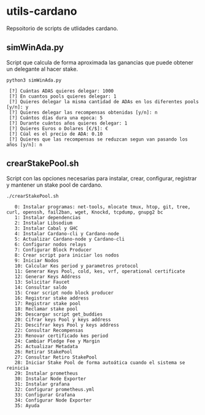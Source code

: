 # utils-cardano
Repsoitorio de scripts de utlidades cardano.

## simWinAda.py
Script que calcula de forma aproximada las ganancias que puede obtener un delegante al hacer stake.

```
python3 simWinAda.py

 [?] Cuántas ADAS quieres delegar: 1000
 [?] En cuantos pools quieres delegar: 1
 [?] Quieres delegar la misma cantidad de ADAs en los diferentes pools [y/n]: y
 [?] Quieres delegar las recompensas obtenidas [y/n]: n
 [?] Cuántos días dura una epoca: 5
 [?] Durante cuántos años quieres delegar: 1
 [?] Quieres Euros o Dolares [€/$]: €
 [?] Cúal es el precio de ADA: 0.10
 [?] Quieres que las recompensas se reduzcan segun van pasando los años [y/n]: n

```
## crearStakePool.sh
Script con las opciones necesarias para instalar, crear, configurar, registrar y mantener un stake pool de cardano.

```
./crearStakePool.sh

   0: Instalar programas: net-tools, mlocate tmux, htop, git, tree, curl, openssh, fail2ban, wget, Knockd, tcpdump, gnupg2 bc
   1: Instalar dependencias
   2: Instalar Libsodium
   3: Instalar Cabal y GHC
   4: Instalar Cardano-cli y Cardano-node
   5: Actualizar Cardano-node y Cardano-cli
   6: Configurar nodos relays
   7: Configurar Block Producer
   8: Crear script para iniciar los nodos
   9: Iniciar Nodos
   10: Calcular Kes period y parametros protocol
   11: Generar Keys Pool, cold, kes, vrf, operational certificate
   12: Generar Keys Address
   13: Solicitar Faucet
   14: Consultar saldo
   15: Crear script nodo block producer
   16: Registrar stake address
   17: Registrar stake pool
   18: Reclamar stake pool
   19: Descargar script get_buddies
   20: Cifrar keys Pool y keys address
   21: Descifrar keys Pool y keys address
   22: Consultar Recompensas
   23: Renovar certificado kes period
   24: Cambiar Pledge Fee y Margin
   25: Actualizar Metadata
   26: Retirar StakePool
   27: Consultar Retiro StakePool
   28: Iniciar Stake Pool de forma autoática cuando el sistema se reinicia
   29: Instalar prometheus
   30: Instalar Node Exporter
   31: Instalar grafana
   32: Configurar prometheus.yml
   33: Configurar Grafana
   34: Configurar Node Exporter
   35: Ayuda

```

